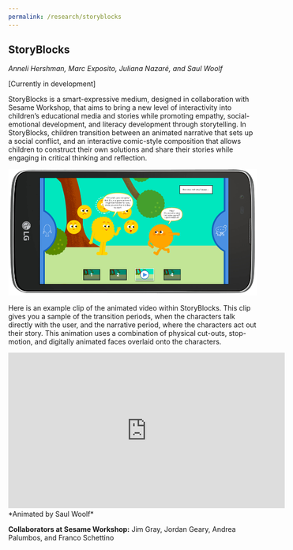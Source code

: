 ```yaml
---
permalink: /research/storyblocks
---
```


## StoryBlocks
*Anneli Hershman, Marc Exposito, Juliana Nazaré, and Saul Woolf*

[Currently in development]

StoryBlocks is a smart-expressive medium, designed in collaboration with Sesame Workshop, that aims to bring a new level of interactivity into children’s educational media and stories while promoting empathy, social-emotional development, and literacy development through storytelling. In StoryBlocks, children transition between an animated narrative that sets up a social conflict, and an interactive comic-style composition that allows children to construct their own solutions and share their stories while engaging in critical thinking and reflection. 

![StoryBlocks App](/images/projects/storyblocks/storyblocks.png)

Here is an example clip of the animated video within StoryBlocks. This clip gives you a sample of the transition periods, when the characters talk directly with the user, and the narrative period, where the characters act out their story. This animation uses a combination of physical cut-outs, stop-motion, and digitally animated faces overlaid onto the characters.​

<iframe width="560" height="315" src="https://www.youtube.com/embed/dkDadK2ctA0" frameborder="0" allowfullscreen></iframe>
*Animated by Saul Woolf*

__Collaborators at Sesame Workshop:__ Jim Gray, Jordan Geary, Andrea Palumbos, and Franco Schettino
